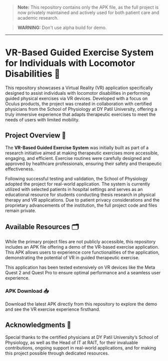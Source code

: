 > **Note:** This repository contains only the APK file, as the full project is now privately maintained and actively used for both patient care and academic research.


> **WARNING:** Don't use alpha build for demo.

---


# VR-Based Guided Exercise System for Individuals with Locomotor Disabilities 🥽

This repository showcases a Virtual Reality (VR) application specifically designed to assist individuals with locomotor disabilities in performing guided physical exercises via VR devices. Developed with a focus on Oculus products, the project was created in collaboration with certified physicians from the School of Physiology at DY Patil University, offering a truly immersive experience that adapts therapeutic exercises to meet the needs of users with limited mobility.

## Project Overview 📘

The **VR-Based Guided Exercise System** was initially built as part of a research initiative aimed at making therapeutic exercises more accessible, engaging, and efficient. Exercise routines were carefully designed and approved by healthcare professionals, ensuring their safety and therapeutic effectiveness.

Following successful testing and validation, the School of Physiology adopted the project for real-world application. The system is currently utilized with selected patients in hospital settings and serves as an educational resource for students conducting thesis research in physical therapy and VR applications. Due to patient privacy considerations and the proprietary advancements of the institution, the full project code and files remain private.

## Available Resources 🗂️

While the primary project files are not publicly accessible, this repository includes an APK file offering a demo of the VR-based exercise application. This APK allows users to experience core functionalities of the application, demonstrating the potential of VR in guided therapeutic exercise.

This application has been tested extensively on VR devices like the Meta Quest 2 and Quest Pro to ensure optimal performance and a seamless user experience.

### APK Download 📥
Download the latest APK directly from this repository to explore the demo and see the VR exercise experience firsthand.

## Acknowledgments 🙏

Special thanks to the certified physicians at DY Patil University’s School of Physiology, as well as the Head of IT at RAIT, for their invaluable contributions, ongoing support in real-world applications, and for making this project possible through dedicated resources.


